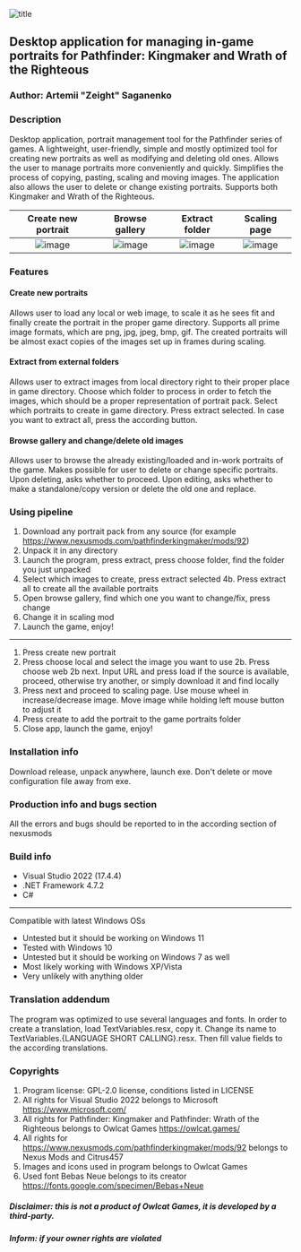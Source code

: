 ![title](https://user-images.githubusercontent.com/50341618/226736464-e10dfaa6-a576-4155-ba45-c5ca6033ab19.png)

## Desktop application for managing in-game portraits for Pathfinder: Kingmaker and Wrath of the Righteous

### Author: Artemii "Zeight" Saganenko

### Description 

Desktop application, portrait management tool for the Pathfinder series of games. A lightweight, user-friendly, simple and mostly optimized tool for creating new portraits as well as modifying and deleting old ones. Allows the user to manage portraits more conveniently and quickly. Simplifies the process of copying, pasting, scaling and moving images. The application also allows the user to delete or change existing portraits. Supports both Kingmaker and Wrath of the Righteous.

Create new portrait | Browse gallery | Extract folder | Scaling page |
:-------------------------:|:-------------------------:|:-------------------------:|:-------------------------:|
![image](https://user-images.githubusercontent.com/50341618/226739430-c9141706-017f-4fd7-a512-7f3afe9226a1.png)  |  ![image](https://user-images.githubusercontent.com/50341618/226739512-737b856a-f588-4bdf-a225-1986efb47a92.png)  | ![image](https://user-images.githubusercontent.com/50341618/226743585-7fc2b068-5f05-4bb9-aab9-a42c77b98c64.png) | ![image](https://user-images.githubusercontent.com/50341618/226740609-fbd0d89a-c4b9-4c70-8493-eef0def0f7b5.png) |

### Features

#### Create new portraits
Allows user to load any local or web image, to scale it as he sees fit and finally create the portrait in the proper game directory. Supports all prime image formats, which are png, jpg, jpeg, bmp, gif. The created portraits will be almost exact copies of the images set up in frames during scaling.

#### Extract from external folders
Allows user to extract images from local directory right to their proper place in game directory. Choose which folder to process in order to fetch the images, which should be a proper representation of portrait pack. Select which portraits to create in game directory. Press extract selected. In case you want to extract all, press the according button.

#### Browse gallery and change/delete old images
Allows user to browse the already existing/loaded and in-work portraits of the game. Makes possible for user to delete or change specific portraits. Upon deleting, asks whether to proceed. Upon editing, asks whether to make a standalone/copy version or delete the old one and replace. 

### Using pipeline
1. Download any portrait pack from any source (for example https://www.nexusmods.com/pathfinderkingmaker/mods/92)
2. Unpack it in any directory
3. Launch the program, press extract, press choose folder, find the folder you just unpacked
4. Select which images to create, press extract selected
  4b. Press extract all to create all the available portraits
5. Open browse gallery, find which one you want to change/fix, press change
6. Change it in scaling mod
7. Launch the game, enjoy!
---
1. Press create new portrait
2. Press choose local and select the image you want to use
  2b. Press choose web
  2b next. Input URL and press load if the source is available, proceed, otherwise try another, or simply download it and find locally
3. Press next and proceed to scaling page. Use mouse wheel in increase/decrease image. Move image while holding left mouse button to adjust it
4. Press create to add the portrait to the game portraits folder
5. Close app, launch the game, enjoy!

### Installation info
Download release, unpack anywhere, launch exe. Don't delete or move configuration file away from exe.

### Production info and bugs section
All the errors and bugs should be reported to in the according section of nexusmods

### Build info
* Visual Studio 2022 (17.4.4)
* .NET Framework 4.7.2
* C#
---
Compatible with latest Windows OSs
* Untested but it should be working on Windows 11
* Tested with Windows 10
* Untested but it should be working on Windows 7 as well
* Most likely working with Windows XP/Vista
* Very unlikely with anything older

### Translation addendum
The program was optimized to use several languages and fonts. In order to create a translation, load TextVariables.resx, copy it. Change its name to TextVariables.{LANGUAGE SHORT CALLING}.resx. Then fill value fields to the according translations.

### Copyrights
1. Program license: GPL-2.0 license, conditions listed in LICENSE
2. All rights for Visual Studio 2022 belongs to Microsoft https://www.microsoft.com/
3. All rights for Pathfinder: Kingmaker and Pathfinder: Wrath of the Righteous belongs to Owlcat Games https://owlcat.games/
4. All rights for https://www.nexusmods.com/pathfinderkingmaker/mods/92 belongs to Nexus Mods and Citrus457
5. Images and icons used in program belongs to Owlcat Games
6. Used font Bebas Neue belongs to its creator https://fonts.google.com/specimen/Bebas+Neue
##### Disclaimer: this is not a product of Owlcat Games, it is developed by a third-party.
##### Inform: if your owner rights are violated
